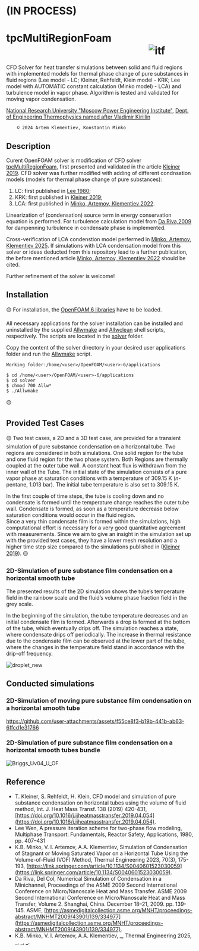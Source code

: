 # (IN PROCESS)
# tpcMultiRegionFoam &emsp;&emsp;&emsp;&emsp;&emsp;&emsp;&emsp;&emsp;&emsp;&emsp;&emsp;&emsp;&emsp;&nbsp;&nbsp; ![itf](https://github.com/user-attachments/assets/2e6c9155-2388-4bb3-9853-0c021b6443c3)

CFD Solver for heat transfer simulations between solid and fluid regions with implemented models for thermal phase change of pure substances in fluid regions (Lee model - LC; Kleiner, Rehfeldt, Klein model - KRK; Lee model with AUTOMATIC constant calculation (Minko model) - LCA) and turbulence model in vapor phase. 
Algorithm is tested and validated for moving vapor condensation.

[National Research University "Moscow Power Engineering Institute"](https://mpei.ru/lang/en/Pages/default.aspx), [Dept. of Engineering Thermophysics named after Vladimir Kirillin​](https://thermophys.ru/)


        © 2024 Artem Klementiev, Konstantin Minko

## Description
Curent OpenFOAM solver is modification of CFD solver [tpcMultiRegionFoam](https://github.com/ThomasKleiner/tpcMultiRegionFoam), first presented and validated in the article [Kleiner 2019](https://www.sciencedirect.com/science/article/pii/S0017931018353055).
CFD solver was further modified with adding of different condnsation models (models for thermal phase change of pure substances):
1. LC: first published in [Lee 1980](https://www.scopus.com/pages/publications/84876465720);
2. KRK: first published in [Kleiner 2019](https://www.sciencedirect.com/science/article/pii/S0017931018353055);
3. LCA: first published in [Minko, Artemov, Klementiev 2022](https://link.springer.com/article/10.1134/S0040601523030059).

Linearization of (condensation) source term in energy conservation equation is performed.
For turbulence calculation model from [Da Riva,2009](https://asmedigitalcollection.asme.org/MNHT/proceedings/MNHMT2009/43901/139/334977) for dampenning turbulence in condensate phase is implemented.

Cross-verification of LCA condenstion model perfermed in [Minko, Artemov, Klementiev 2025](). 
If simulations with LCA condensation model from this solver or ideas deducted from this repository lead to a further publication, the before mentioned article [Minko, Artemov, Klementiev 2022](https://link.springer.com/article/10.1134/S0040601523030059) should be cited.

Further refinement of the solver is welcome!

## Installation

🟡
For installation, the [OpenFOAM 6 libraries](https://github.com/OpenFOAM/OpenFOAM-6) have to be loaded. 

All necessary applications for the solver installation can be installed and uninstalled by the supplied [Allwmake](https://github.com/ThomasKleiner/tpcMultiRegionFoam/tree/master/solver/Allwmake) and [Allwclean](https://github.com/ThomasKleiner/tpcMultiRegionFoam/tree/master/solver/Allwclean) shell scripts, respectively. The scripts are located in the [solver](https://github.com/ThomasKleiner/tpcMultiRegionFoam/tree/master/solver) folder.

Copy the content of the solver directory in your desired user applications folder and run the [Allwmake](https://github.com/ThomasKleiner/tpcMultiRegionFoam/tree/master/solver/Allwmake) script.
```
Working folder:/home/<user>/OpenFOAM/<user>-6/applications
        
$ cd /home/<user>/OpenFOAM/<user>-6/applications
$ cd solver
$ chmod 700 Allw*
$ ./Allwmake
```
🟡

## Provided Test Cases

🟡
Two test cases, a 2D and a 3D test case, are provided for a transient simulation of pure substance condensation on a horizontal tube. 
Two regions are considered in both simulations. One solid region for the tube and one fluid region for the two phase system. Both Regions are thermally coupled at the outer tube wall. A constant heat flux is withdrawn from the inner wall of the Tube. The initial state of the simulation consists of a pure vapor phase at saturation conditions with a temperature of 309.15 K (*n*-pentane, 1.013 bar). The initial tube temperature is also set to 309.15 K.

In the first couple of time steps, the tube is cooling down and no condensate is formed until the temperature change reaches the outer tube wall. Condensate is formed, as soon as a temperature decrease below saturation conditions would occur in the fluid region.  
Since a very thin condensate film is formed within the simulations, high computational effort is necessary for a very good quantitative agreement with measurements. Since we aim to give an insight in the simulation set up with the provided test cases, they have a lower mesh resolution and a higher time step size compared to the simulations published in  ([Kleiner 2019](https://www.sciencedirect.com/science/article/pii/S0017931018353055)). 
🟡

### 2D-Simulation of pure substance film condensation on a horizontal smooth tube
The presented results of the 2D simulation shows the tube’s temperature field in the rainbow scale and the fluid’s volume phase fraction field in the grey scale. 

In the beginning of the simulation, the tube temperature decreases and an initial condensate film is formed. Afterwards a drop is formed at the bottom of the tube, which eventually drips off. The simulation reaches a state, where condensate drips off periodically. The increase in thermal resistance due to the condensate film can be observed at the lower part of the tube, where the changes in the temperature field stand in accordance with the drip-off frequency.

![droplet_new](https://github.com/user-attachments/assets/d43b097b-2e4e-4778-8966-558e311556b7)


## Сonducted simulations
### 2D-Simulation of moving pure substance film condensation on a horizontal smooth tube

https://github.com/user-attachments/assets/f55ce8f3-b19b-441b-ab63-6ffcd1e31766

### 2D-Simulation of pure substance film condensation on a horizontal smooth tubes bundle
![Briggs_Uv04_U_OF](https://github.com/user-attachments/assets/c6071347-3797-4b13-b11a-0f26d2e75bd6)


## Reference
* T. Kleiner, S. Rehfeldt, H. Klein, CFD model and simulation of pure substance condensation on horizontal tubes using the volume of fluid method, Int. J. Heat Mass Transf. 138 (2019) 420-431, [https://doi.org/10.1016/j.ijheatmasstransfer.2019.04.054](https://doi.org/10.1016/j.ijheatmasstransfer.2019.04.054).
* Lee Wen, A pressure iteration scheme for two-phase flow modeling, Multiphase Transport: Fundamentals, Reactor Safety, Applications, 1980, pp. 407–431
* K.B. Minko, V. I. Artemov, A.A. Klementiev, Simulation of Condensation of Stagnant or Moving Saturated Vapor on a Horizontal Tube Using the Volume-of-Fluid (VOF) Method, Thermal Engineering 2023, 70(3), 175-193, [https://link.springer.com/article/10.1134/S0040601523030059](https://link.springer.com/article/10.1134/S0040601523030059).
* Da Riva, Del Col, Numerical Simulation of Condensation in a Minichannel, Proceedings of the ASME 2009 Second International Conference on Micro/Nanoscale Heat and Mass Transfer. ASME 2009 Second International Conference on Micro/Nanoscale Heat and Mass Transfer, Volume 2. Shanghai, China. December 18–21, 2009. pp. 139-145. ASME, [https://asmedigitalcollection.asme.org/MNHT/proceedings-abstract/MNHMT2009/43901/139/334977](https://asmedigitalcollection.asme.org/MNHT/proceedings-abstract/MNHMT2009/43901/139/334977).
* K.B. Minko, V. I. Artemov, A.A. Klementiev, _, Thermal Engineering 2025, _, _, [_](_).
